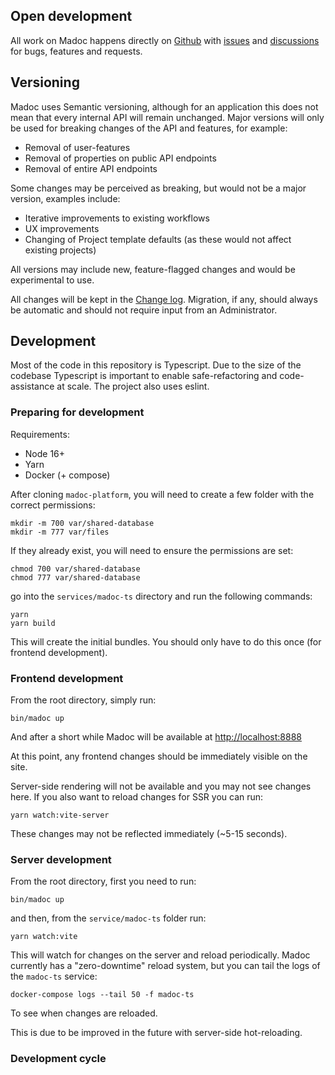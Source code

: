 ## Open development

All work on Madoc happens directly on [Github](https://github.com/digirati-co-uk/madoc-platform) with [issues](https://github.com/digirati-co-uk/madoc-platform/issues) and [discussions](https://github.com/digirati-co-uk/madoc-platform/discussions) for bugs, features and requests. 

## Versioning

Madoc uses Semantic versioning, although for an application this does not mean that every internal API will remain 
unchanged. Major versions will only be used for breaking changes of the API and features, for example:
- Removal of user-features
- Removal of properties on public API endpoints
- Removal of entire API endpoints

Some changes may be perceived as breaking, but would not be a major version, examples include:
- Iterative improvements to existing workflows
- UX improvements
- Changing of Project template defaults (as these would not affect existing projects)

All versions may include new, feature-flagged changes and would be experimental to use. 

All changes will be kept in the [Change log](./CHANGELOG.md). Migration, if any, should always be automatic and
should not require input from an Administrator.

## Development
Most of the code in this repository is Typescript. Due to the size of the codebase Typescript is important to enable
safe-refactoring and code-assistance at scale. The project also uses eslint. 

### Preparing for development

Requirements:
- Node 16+
- Yarn
- Docker (+ compose)

After cloning `madoc-platform`, you will need to create a few folder with the correct permissions:
```
mkdir -m 700 var/shared-database
mkdir -m 777 var/files
```

If they already exist, you will need to ensure the permissions are set:
```
chmod 700 var/shared-database
chmod 777 var/shared-database
```

go into the `services/madoc-ts` directory and run the following commands:
```
yarn
yarn build
```

This will create the initial bundles. You should only have to do this once (for frontend development).

### Frontend development

From the root directory, simply run:
```
bin/madoc up
```
And after a short while Madoc will be available at [http://localhost:8888](http://localhost:8888)

At this point, any frontend changes should be immediately visible on the site. 

Server-side rendering will not be available and you may not see changes here. If you also want to reload changes
for SSR you can run:
```
yarn watch:vite-server
```
These changes may not be reflected immediately (~5-15 seconds). 

### Server development

From the root directory, first you need to run:
```
bin/madoc up
```

and then, from the `service/madoc-ts` folder run:
```
yarn watch:vite
```

This will watch for changes on the server and reload periodically. Madoc currently has a "zero-downtime" reload system,
but you can tail the logs of the `madoc-ts` service:
```
docker-compose logs --tail 50 -f madoc-ts
```
To see when changes are reloaded.

This is due to be improved in the future with server-side hot-reloading.


### Development cycle
